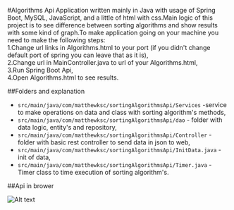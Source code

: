 #Algorithms Api
Application written mainly in Java with usage of Spring Boot, 
MySQL, JavaScript, and a little of html with css.Main logic of this project
is to see difference between sorting algorithms and show results with some kind
of graph.To make application
going on your machine you need to make the following steps:
<br>
1.Change url links in Algorithms.html to your port
(if you didn't change default port of spring you can leave that as it is), 
<br>
2.Change url in MainController.java to url of your Algorithms.html,
<br>
3.Run Spring Boot Api,
<br>
4.Open Algorithms.html to see results.

##Folders and explanation

* `src/main/java/com/matthewksc/sortingAlgorithmsApi/Services` -service to make operations 
on data and class with sorting algorithm's methods,
* `src/main/java/com/matthewksc/sortingAlgorithmsApi/dao` - folder with data logic, entity's and repository,
* `src/main/java/com/matthewksc/sortingAlgorithmsApi/Controller` - folder with basic rest controller to 
send data in json to web,
* `src/main/java/com/matthewksc/sortingAlgorithmsApi/InitData.java` - init of data,
* `src/main/java/com/matthewksc/sortingAlgorithmsApi/Timer.java` - Timer class to time execution of sorting algorithm's.

##Api in brower

![Alt text](https://github.com/MatthewKsc/sorting-Algorithms-Api/tree/master/src/main/resources/static/api.png?raw=true "api")
<br>